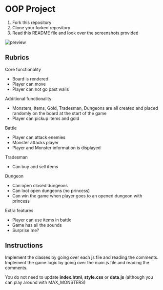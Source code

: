 # OOP Project

1. Fork this repository
2. Clone your forked repository
3. Read this README file and look over the screenshots provided

![preview](screenshots/start.png)

## Rubrics

Core functionality

- Board is rendered
- Player can move
- Player can not go past walls

Additional functionality

- Monsters, Items, Gold, Tradesman, Dungeons are all created and placed randomly on the board at the start of the game
- Player can pickup items and gold

Battle

- Player can attack enemies
- Monster attacks player
- Player and Monster information is displayed

Tradesman

- Can buy and sell items

Dungeon

- Can open closed dungeons
- Can loot open dungeons (no princess)
- Can win the game when player goes to an opened dungeon with princess

Extra features

- Player can use items in battle
- Game has all the sounds
- Surprise me?

## Instructions

Implement the classes by going over each js file and reading the comments.
Implement the game logic by going over the main.js file and reading the comments.

You do not need to update **index.html**, **style.css** or **data.js** (although you can play around with MAX_MONSTERS)
